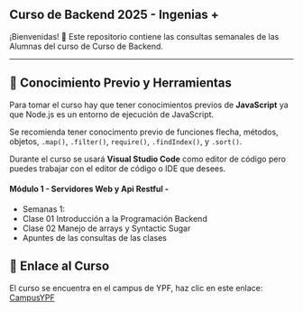 ## Curso de Backend 2025 - Ingenias +

¡Bienvenidas! 👋 Este repositorio contiene las consultas semanales de las Alumnas del curso de Curso de Backend.

---

## 🔸 Conocimiento Previo y Herramientas

Para tomar el curso hay que tener conocimientos previos de **JavaScript** ya que Node.js es un entorno de ejecución de JavaScript.

Se recomienda tener conocimento previo de funciones flecha, métodos, objetos, `.map()`, `.filter()`, `require()`, `.findIndex()`, y `.sort()`.

Durante el curso se usará **Visual Studio Code** como editor de código pero puedes trabajar con el editor de código o IDE que desees.

#### Módulo 1 - Servidores Web y Api Restful -

- Semanas 1:
- Clase 01 Introducción a la Programación Backend
- Clase 02 Manejo de arrays y Syntactic Sugar
- Apuntes de las consultas de las clases

## 🔸 Enlace al Curso

El curso se encuentra en el campus de YPF, haz clic en este enlace: [CampusYPF](https://campus.educalabs.org/course/view.php?id=865)
